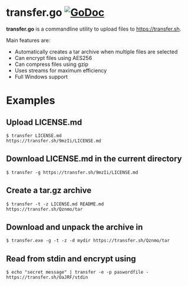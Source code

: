 
# transfer.go [![GoDoc](https://godoc.org/github.com/Hnz/transfer?status.svg)](https://godoc.org/github.com/Hnz/transfer)

**transfer.go** is a commandline utility to upload files to https://transfer.sh.

Main features are:

- Automatically creates a tar archive when multiple files are selected
- Can encrypt files using AES256
- Can compress files using gzip
- Uses streams for maximum efficiency
- Full Windows support

# Examples

## Upload LICENSE.md
    $ transfer LICENSE.md
    https://transfer.sh/9mzIi/LICENSE.md

## Download LICENSE.md in the current directory
    $ transfer -g https://transfer.sh/9mzIi/LICENSE.md

## Create a tar.gz archive
    $ transfer -t -z LICENSE.md README.md
    https://transfer.sh/Qznmo/tar

## Download and unpack the archive in <mydir>
    $ transfer.exe -g -t -z -d mydir https://transfer.sh/Qznmo/tar

## Read from stdin and encrypt using <passwordfile>
    $ echo "secret message" | transfer -e -p paswordfile -
    https://transfer.sh/OaJRF/stdin
